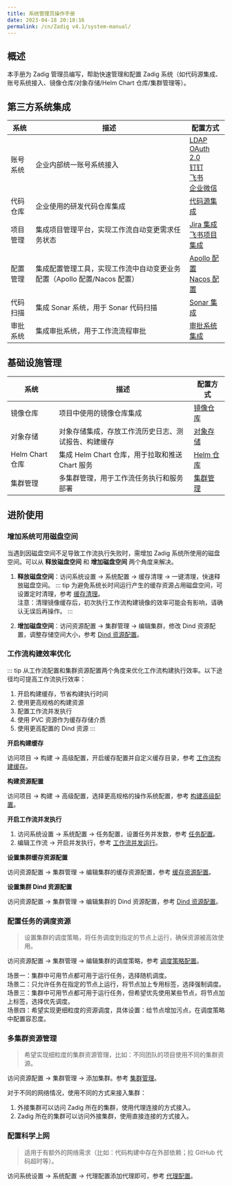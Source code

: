 ```yaml
---
title: 系统管理员操作手册
date: 2023-04-18 20:18:16
permalink: /cn/Zadig v4.1/system-manual/
---
```


## 概述

本手册为 Zadig 管理员编写，帮助快速管理和配置 Zadig 系统（如代码源集成、账号系统接入、镜像仓库/对象存储/Helm Chart 仓库/集群管理等）。

## 第三方系统集成

|系统       |  描述                            | 配置方式 |
| ---------- | ---------------------------------| -------|
| 账号系统 | 企业内部统一账号系统接入 |[LDAP](/cn/Zadig%20v4.1/settings/account/ldap/)<br>[OAuth 2.0](/cn/Zadig%20v4.1/settings/account/oauth2/)<br>[钉钉](/cn/Zadig%20v4.1/settings/account/dingding/)<br>[飞书](/cn/Zadig%20v4.1/settings/account/lark/)<br>[企业微信](/cn/Zadig%20v4.1/settings/account/workwx/)|
| 代码仓库 | 企业使用的研发代码仓库集成 |[代码源集成](/cn/Zadig%20v4.1/settings/codehost/overview/)|
| 项目管理 | 集成项目管理平台，实现工作流自动变更需求任务状态 |[Jira 集成](/cn/Zadig%20v4.1/settings/jira/)<br>[飞书项目集成](/cn/Zadig%20v4.1/settings/lark/)|
| 配置管理 | 集成配置管理工具，实现工作流中自动变更业务配置（Apollo 配置/Nacos 配置） |[Apollo 配置](/cn/Zadig%20v4.1/settings/configsystem/apollo/)<br>[Nacos 配置](/cn/Zadig%20v4.1/settings/configsystem/nacos/)|
| 代码扫描 | 集成 Sonar 系统，用于 Sonar 代码扫描 |[Sonar 集成](/cn/Zadig%20v4.1/settings/sonar/)|
| 审批系统 | 集成审批系统，用于工作流流程审批 |[审批系统集成](/cn/Zadig%20v4.1/settings/approval/)|

## 基础设施管理

|系统       |  描述                            | 配置方式 |
| ---------- | ---------------------------------| -------|
| 镜像仓库 | 项目中使用的镜像仓库集成 |[镜像仓库](/cn/Zadig%20v4.1/settings/image-registry/)|
| 对象存储 | 对象存储集成，存放工作流历史日志、测试报告、构建缓存 |[对象存储](/cn/Zadig%20v4.1/settings/object-storage/)|
| Helm Chart 仓库 | 集成 Helm Chart 仓库，用于拉取和推送 Chart 服务 |[Helm 仓库](/cn/Zadig%20v4.1/settings/helm/)|
| 集群管理 | 多集群管理，用于工作流任务执行和服务部署 |[集群管理](/cn/Zadig%20v4.1/pages/cluster_manage/)|

## 进阶使用

### 增加系统可用磁盘空间

当遇到因磁盘空间不足导致工作流执行失败时，需增加 Zadig 系统所使用的磁盘空间。可以从 **释放磁盘空间** 和 **增加磁盘空间** 两个角度来解决。

1. **释放磁盘空间**：访问系统设置 -> 系统配置 -> 缓存清理 -> 一键清理，快速释放磁盘空间。
::: tip
为避免系统长时间运行产生的缓存资源占用磁盘空间，可设置定时清理，参考 [缓存清理](/cn/Zadig%20v4.1/settings/system-settings/#缓存清理)。<br>
注意：清理镜像缓存后，初次执行工作流构建镜像的效率可能会有影响，请确认无误后再操作。
:::

2. **增加磁盘空间**：访问资源配置 -> 集群管理 -> 编辑集群，修改 Dind 资源配置，调整存储空间大小，参考 [Dind 资源配置](/cn/Zadig%20v4.1/pages/cluster_manage/#dind-资源配置)。

### 工作流构建效率优化

::: tip
从工作流配置和集群资源配置两个角度来优化工作流构建执行效率。以下途径均可提高工作流执行效率：
1. 开启构建缓存，节省构建执行时间
2. 使用更高规格的构建资源
3. 配置工作流并发执行
4. 使用 PVC 资源作为缓存存储介质
5. 使用更高配置的 Dind 资源
:::

**开启构建缓存**

访问项目 -> 构建 -> 高级配置，开启缓存配置并自定义缓存目录，参考 [工作流构建缓存](/cn/Zadig%20v4.1/workflow/cache/#工作空间缓存)。

**构建资源配置**

访问项目 -> 构建 -> 高级配置，选择更高规格的操作系统配置，参考 [构建高级配置](/cn/Zadig%20v4.1/project/build/#高级配置)。

**开启工作流并发执行**

1. 访问系统设置 -> 系统配置 -> 任务配置，设置任务并发数，参考 [任务配置](/cn/Zadig%20v4.1/settings/system-settings/#任务配置)。
2. 编辑工作流 -> 开启并发执行，参考 [工作流并发运行](/cn/Zadig%20v4.1/project/common-workflow/#高级配置)。

**设置集群缓存资源配置**

访问资源配置 -> 集群管理 -> 编辑集群的缓存资源配置，参考 [缓存资源配置](/cn/Zadig%20v4.1/pages/cluster_manage/#缓存资源配置)。

**设置集群 Dind 资源配置**

访问资源配置 ->  集群管理 -> 编辑集群的 Dind 资源配置，参考 [Dind 资源配置](/cn/Zadig%20v4.1/pages/cluster_manage/#dind-资源配置)。

### 配置任务的调度资源

> 设置集群的调度策略，将任务调度到指定的节点上运行，确保资源被高效使用。

访问资源配置 ->  集群管理 -> 编辑集群的调度策略，参考 [调度策略配置](/cn/Zadig%20v4.1/pages/cluster_manage/#设置调度策略)。

场景一：集群中可用节点都可用于运行任务，选择随机调度。<br>
场景二：只允许任务在指定的节点上运行，将节点加上专用标签，选择强制调度。<br>
场景三：集群中可用节点都可用于运行任务，但希望优先使用某些节点，将节点加上标签，选择优先调度。<br>
场景四：希望实现更细粒度的资源调度，具体设置：给节点增加污点，在调度策略中配置容忍度。<br>

### 多集群资源管理

> 希望实现细粒度的集群资源管理，比如：不同团队的项目使用不同的集群资源。

访问资源配置 ->  集群管理 -> 添加集群。参考 [集群管理](/cn/Zadig%20v4.1/pages/cluster_manage/)。

对于不同的网络情况，使用不同的方式来接入集群：
1. 外接集群可以访问 Zadig 所在的集群，使用代理连接的方式接入。
2. Zadig 所在的集群可以访问外接集群，使用直接连接的方式接入。

### 配置科学上网

> 适用于有额外的网络需求（比如：代码构建中存在外部依赖；拉 GitHub 代码超时等）。

访问系统设置 -> 系统配置 -> 代理配置添加代理即可，参考 [代理配置](/cn/Zadig%20v4.1/settings/system-settings/#代理配置)。
